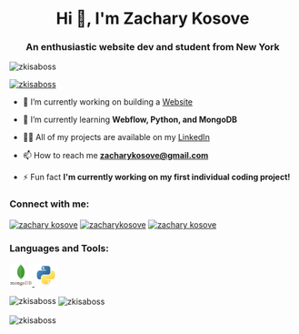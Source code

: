 <h1 align="center">Hi 👋, I'm Zachary Kosove</h1>
<h3 align="center">An enthusiastic website dev and student from New York</h3>

<p align="left"> <img src="https://komarev.com/ghpvc/?username=zkisaboss&label=Profile%20views&color=0e75b6&style=flat" alt="zkisaboss" /> </p>

<p align="left"> <a href="https://github.com/ryo-ma/github-profile-trophy"><img src="https://github-profile-trophy.vercel.app/?username=zkisaboss" alt="zkisaboss" /></a> </p>

- 🔭 I’m currently working on building a [Website](https://github.com/zkisaboss/Food-App)

- 🌱 I’m currently learning **Webflow, Python, and MongoDB**

- 👨‍💻 All of my projects are available on my [LinkedIn](https://www.linkedin.com/in/zachary-kosove-2605b7260/)

- 📫 How to reach me **zacharykosove@gmail.com**

- ⚡ Fun fact **I'm currently working on my first individual coding project!**

<h3 align="left">Connect with me:</h3>
<p align="left">
<a href="https://linkedin.com/in/zachary kosove" target="blank"><img align="center" src="https://raw.githubusercontent.com/rahuldkjain/github-profile-readme-generator/master/src/images/icons/Social/linked-in-alt.svg" alt="zachary kosove" height="30" width="40" /></a>
<a href="https://instagram.com/zacharykosove" target="blank"><img align="center" src="https://raw.githubusercontent.com/rahuldkjain/github-profile-readme-generator/master/src/images/icons/Social/instagram.svg" alt="zacharykosove" height="30" width="40" /></a>
<a href="https://www.youtube.com/@zacharykosove9048" target="blank"><img align="center" src="https://raw.githubusercontent.com/rahuldkjain/github-profile-readme-generator/master/src/images/icons/Social/youtube.svg" alt="zachary kosove" height="30" width="40" /></a>
</p>

<h3 align="left">Languages and Tools:</h3>
<p align="left"> <a href="https://www.mongodb.com/" target="_blank" rel="noreferrer"> <img src="https://raw.githubusercontent.com/devicons/devicon/master/icons/mongodb/mongodb-original-wordmark.svg" alt="mongodb" width="40" height="40"/> </a> <a href="https://www.python.org" target="_blank" rel="noreferrer"> <img src="https://raw.githubusercontent.com/devicons/devicon/master/icons/python/python-original.svg" alt="python" width="40" height="40"/> </a> </p>

<p><img align="left" src="https://github-readme-stats.vercel.app/api/top-langs?username=zkisaboss&show_icons=true&locale=en&layout=compact" alt="zkisaboss" /></p>

<p>&nbsp;<img align="center" src="https://github-readme-stats.vercel.app/api?username=zkisaboss&show_icons=true&locale=en" alt="zkisaboss" /></p>

<p><img align="center" src="https://github-readme-streak-stats.herokuapp.com/?user=zkisaboss&" alt="zkisaboss" /></p>
